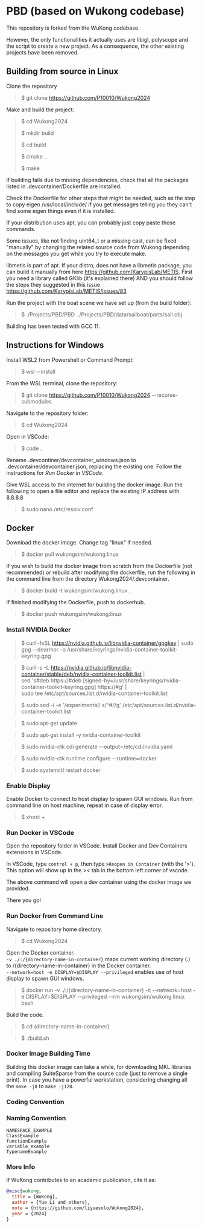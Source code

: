 # PBD (based on Wukong codebase)

This repository is forked from the WuKong codebase.

However, the only functionalities it actually uses are libigl, polyscope and the script to create a new project.
As a consequence, the other existing projects have been removed.

[//]: # (Depending on what you need you may choose to build the specific project by changing the CMakeLists.txt in the Project folder)

[//]: # (Ideally basic simulation models such as,)

[//]: # (-DiscreteShell, FEM2D/3D, EoLRods-)

[//]: # (should have only the basic implementation such that they can be inherited whenever needed. )

## Building from source in Linux

Clone the repository

> $ git clone https://github.com/P10010/Wukong2024

Make and build the project:

> $ cd Wukong2024
> 
> $ mkdir build
> 
> $ cd build
> 
> $ cmake ..
> 
> $ make

If building fails due to missing dependencies, check that all the packages listed in .devcontainer/Dockerfile are installed. 

Check the Dockerfile for other steps that might be needed,
such as the step to copy eigen /usr/local/include/ if you get messages telling you they can't find some eigen things even if it is installed. 

If your distribution uses apt, you can probably just copy paste those commands.

Some issues, like not finding uint64_t or a missing cast, can be fixed "manually" by changing the related source code from Wukong depending on the messages you get while you try to execute make.

libmetis is part of apt. If your distro, does not have a libmetis package, you can build it manually from here https://github.com/KarypisLab/METIS. First you need a library called GKlib (it's explained there) AND you should follow the steps they suggested in this issue https://github.com/KarypisLab/METIS/issues/83

Run the project with the boat scene we have set up (from the build folder):

> 
> $ ./Projects/PBD/PBD ../Projects/PBD/data/sailboat/parts/sail.obj

Building has been tested with GCC 11.

## Instructions for Windows

Install WSL2 from Powershell or Command Prompt:
> $ wsl --install

From the WSL terminal, clone the repository:
> $ git clone https://github.com/P10010/Wukong2024 --recurse-submodules

Navigate to the repository folder:
> $ cd Wukong2024

Open in VSCode:
> $ code .

Rename .devcontiner/devcontainer_windows.json to .devcontainer/devcontainer.json, replacing the existing one. Follow the instructions for _Run Docker in VSCode_.

Give WSL access to the internet for building the docker image. Run the following to open a file editor and replace the existing IP address with 8.8.8.8
> $ sudo nano /etc/resolv.conf

## Docker

Download the docker image. Change tag "linux" if needed.
> $ docker pull wukongsim/wukong:linux

If you wish to build the docker image from scratch from the Dockerfile (not recommended) or rebuild after modifying the dockerfile, run the following in the command line from the directory Wukong2024/.devcontainer.
> $ docker build -t wukongsim/wukong:linux .

If finished modifying the Dockerfile, push to dockerhub.
> $ docker push wukongsim/wukong:linux

### Install NVIDIA Docker

> $ curl -fsSL https://nvidia.github.io/libnvidia-container/gpgkey | sudo gpg --dearmor -o /usr/share/keyrings/nvidia-container-toolkit-keyring.gpg

> $ curl -s -L https://nvidia.github.io/libnvidia-container/stable/deb/nvidia-container-toolkit.list | \
    sed 's#deb https://#deb [signed-by=/usr/share/keyrings/nvidia-container-toolkit-keyring.gpg] https://#g' | \
    sudo tee /etc/apt/sources.list.d/nvidia-container-toolkit.list
    
> $ sudo sed -i -e '/experimental/ s/^#//g' /etc/apt/sources.list.d/nvidia-container-toolkit.list

> $ sudo apt-get update

> $ sudo apt-get install -y nvidia-container-toolkit

> $ sudo nvidia-ctk cdi generate --output=/etc/cdi/nvidia.yaml

> $ sudo nvidia-ctk runtime configure --runtime=docker

> $ sudo systemctl restart docker

### Enable Display

Enable Docker to connect to host display to spawn GUI windows. Run from command line on host machine, repeat in case of display error.
> $ xhost +

### Run Docker in VSCode

Open the repository folder in VSCode. Install Docker and Dev Containers extensions in VSCode.

In VSCode, type `control + p`, then type `>Reopen in Container` (with the '>'). This option will show up in the >< tab in the bottom left corner of vscode.

The above command will open a dev container using the docker image we provided.

There you go! 

### Run Docker from Command Line

Navigate to repository home directory.
> $ cd Wukong2024

Open the Docker container. \
`-v ./:/{directory-name-in-container}` maps current working directory (.) to /{directory-name-in-container} in the Docker container. \
`--network=host -e DISPLAY=$DISPLAY --privileged` enables use of host display to spawn GUI windows.
> $ docker run -v ./:/{directory-name-in-container} -it --network=host -e DISPLAY=$DISPLAY --privileged --rm wukongsim/wukong:linux bash

Build the code.
> $ cd {directory-name-in-container}

> $ ./build.sh

### Docker Image Building Time
Building this docker image can take a while, for downloading MKL libraries and compiling SuiteSparse from the source code (just to remove a single print). 
In case you have a powerful workstation, considering changing all the `make -j8` to `make -j128`.

[//]: # (### Projects Tested Compiling)

[//]: # (- Discrete Shell [x] Linux [] MacOs)

[//]: # (- FEM3D  [x] Linux [] MacOs)

[//]: # (- EoLRods  [x] Linux [] MacOs)

[//]: # (- Isohedral Tiling  [x] Linux [] MacOs)

### Coding Convention

### Naming Convention

    NAMESPACE_EXAMPLE
    ClassExample
    functionExample
    variable_example
    TypenameExample



### More Info
If WuKong contributes to an academic publication, cite it as:
```bib
@misc{wukong,
  title = {WuKong},
  author = {Yue Li and others},
  note = {https://github.com/liyuesolo/Wukong2024},
  year = {2024}
}
```

